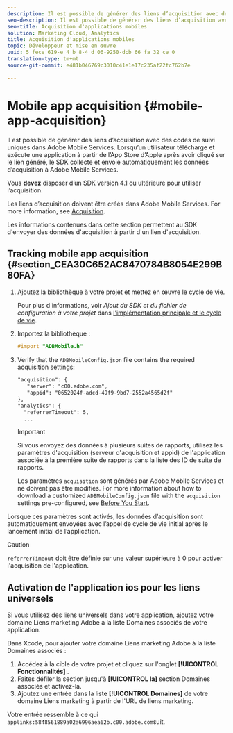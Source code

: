 ```yaml
---
description: Il est possible de générer des liens d’acquisition avec des codes de suivi uniques dans Adobe Mobile Services. Lorsqu’un utilisateur télécharge et exécute une application à partir de l’App Store d’Apple après avoir cliqué sur le lien généré, le SDK collecte et envoie automatiquement les données d’acquisition à Adobe Mobile Services.
seo-description: Il est possible de générer des liens d’acquisition avec des codes de suivi uniques dans Adobe Mobile Services. Lorsqu’un utilisateur télécharge et exécute une application à partir de l’App Store d’Apple après avoir cliqué sur le lien généré, le SDK collecte et envoie automatiquement les données d’acquisition à Adobe Mobile Services.
seo-title: Acquisition d'applications mobiles
solution: Marketing Cloud, Analytics
title: Acquisition d'applications mobiles
topic: Développeur et mise en œuvre
uuid: 5 fece 619-e 4 b 8-4 d 06-9250-dcb 66 fa 32 ce 0
translation-type: tm+mt
source-git-commit: e481b046769c3010c41e1e17c235af22fc762b7e

---
```



# Mobile app acquisition {#mobile-app-acquisition}

Il est possible de générer des liens d’acquisition avec des codes de suivi uniques dans Adobe Mobile Services. Lorsqu’un utilisateur télécharge et exécute une application à partir de l’App Store d’Apple après avoir cliqué sur le lien généré, le SDK collecte et envoie automatiquement les données d’acquisition à Adobe Mobile Services.

Vous **devez** disposer d’un SDK version 4.1 ou ultérieure pour utiliser l’acquisition.

Les liens d’acquisition doivent être créés dans Adobe Mobile Services. For more information, see [Acquisition](/help/using/acquisition-main/acquisition-main.md).

Les informations contenues dans cette section permettent au SDK d'envoyer des données d'acquisition à partir d'un lien d'acquisition.

## Tracking mobile app acquisition {#section_CEA30C652AC8470784B8054E299B80FA}

1. Ajoutez la bibliothèque à votre projet et mettez en œuvre le cycle de vie.

   Pour plus d'informations, voir *Ajout du SDK et du fichier de configuration à votre projet* dans [l'implémentation principale et le cycle de vie](/help/ios/getting-started/dev-qs.md).
1. Importez la bibliothèque :

   ```objective-c
   #import "ADBMobile.h"
   ```

1. Verify that the `ADBMobileConfig.json` file contains the required acquisition settings:

   ```xml
   "acquisition": { 
      "server": "c00.adobe.com", 
      "appid": "0652024f-adcd-49f9-9bd7-2552a4565d2f" 
   }, 
   "analytics": { 
     "referrerTimeout": 5, 
     ...
   ```

   >[!IMPORTANT]
   >
   >Si vous envoyez des données à plusieurs suites de rapports, utilisez les paramètres d'acquisition (serveur d'acquisition et appid) de l'application associée à la première suite de rapports dans la liste des ID de suite de rapports.

   Les paramètres `acquisition` sont générés par Adobe Mobile Services et ne doivent pas être modifiés. For more information about how to download a customized `ADBMobileConfig.json` file with the `acquisition` settings pre-configured, see [Before You Start](/help/ios/getting-started/requirements.md).

Lorsque ces paramètres sont activés, les données d’acquisition sont automatiquement envoyées avec l’appel de cycle de vie initial après le lancement initial de l’application.

>[!CAUTION]
>
>`referrerTimeout` doit être définie sur une valeur supérieure à 0 pour activer l'acquisition de l'application.

## Activation de l'application ios pour les liens universels

Si vous utilisez des liens universels dans votre application, ajoutez votre domaine Liens marketing Adobe à la liste Domaines associés de votre application.

Dans Xcode, pour ajouter votre domaine Liens marketing Adobe à la liste Domaines associés :

1. Accédez à la cible de votre projet et cliquez sur l'onglet **[!UICONTROL Fonctionnalités]** .
2. Faites défiler la section jusqu'à **[!UICONTROL la]** section Domaines associés et activez-la.
3. Ajoutez une entrée dans la liste **[!UICONTROL Domaines]** de votre domaine Liens marketing à partir de l'URL de liens marketing.

Votre entrée ressemble à ce qui `applinks:5848561889a02a6996aea62b.c00.adobe.com`suit.